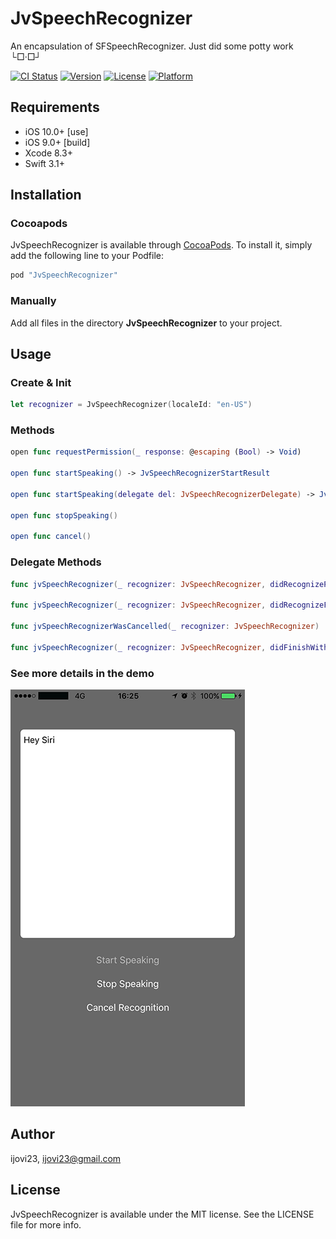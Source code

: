 # JvSpeechRecognizer
An encapsulation of SFSpeechRecognizer. Just did some potty work └□·□┘

[![CI Status](http://img.shields.io/travis/ijovi23/JvSpeechRecognizer.svg?style=flat)](https://travis-ci.org/ijovi23/JvSpeechRecognizer)
[![Version](https://img.shields.io/badge/pod-v1.0.0-brightgreen.svg?style=flat)](http://cocoapods.org/pods/JvSpeechRecognizer)
[![License](https://img.shields.io/badge/license-MIT-brightgreen.svg?style=flat)](http://cocoapods.org/pods/JvSpeechRecognizer)
[![Platform](https://img.shields.io/badge/platform-iOS-lightgrey.svg?style=flat)](http://cocoapods.org/pods/JvSpeechRecognizer)

<!--## Example

To run the example project, clone the repo, and run `pod install` from the Example directory first.-->

## Requirements

- iOS 10.0+ [use]
- iOS 9.0+ [build]
- Xcode 8.3+
- Swift 3.1+

## Installation

### Cocoapods

JvSpeechRecognizer is available through [CocoaPods](http://cocoapods.org). To install
it, simply add the following line to your Podfile:

```ruby
pod "JvSpeechRecognizer"
```

### Manually
Add all files in the directory **JvSpeechRecognizer** to your project.

## Usage

### Create & Init
```swift
let recognizer = JvSpeechRecognizer(localeId: "en-US")
```

### Methods
```swift
open func requestPermission(_ response: @escaping (Bool) -> Void)

open func startSpeaking() -> JvSpeechRecognizerStartResult

open func startSpeaking(delegate del: JvSpeechRecognizerDelegate) -> JvSpeechRecognizerStartResult

open func stopSpeaking()

open func cancel()
```

### Delegate Methods
```swift
func jvSpeechRecognizer(_ recognizer: JvSpeechRecognizer, didRecognizePartialResult partialResult: String)
    
func jvSpeechRecognizer(_ recognizer: JvSpeechRecognizer, didRecognizeFinalResult finalResult: String, allResults: [String])
    
func jvSpeechRecognizerWasCancelled(_ recognizer: JvSpeechRecognizer)
    
func jvSpeechRecognizer(_ recognizer: JvSpeechRecognizer, didFinishWithError error: Error?)
```

### See more details in the demo

![](https://github.com/ijovi23/JvSpeechRecognizer/raw/master/Resources/demoScreenshot01.PNG)

## Author

ijovi23, ijovi23@gmail.com

## License

JvSpeechRecognizer is available under the MIT license. See the LICENSE file for more info.
